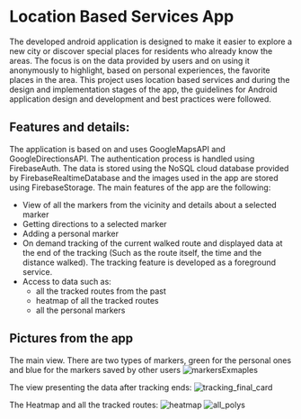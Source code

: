 # Location Based Services App
The developed android application is designed to make it easier to explore a new city or discover special places for residents who already know the areas. The focus is on the data provided by users and on using it anonymously to highlight, based on personal experiences, the favorite places in the area.
This project uses location based services and during the design and implementation stages of the app, the guidelines for Android application design and development and best practices were followed.

## Features and details:
The application is based on and uses GoogleMapsAPI and GoogleDirectionsAPI. The authentication process is handled using FirebaseAuth. The data is stored using the NoSQL cloud database provided by FirebaseRealtimeDatabase and the images used in the app are stored using FirebaseStorage.
The main features of the app are the following:
  - View of all the markers from the vicinity and details about a selected marker
  - Getting directions to a selected marker
  - Adding a personal marker
  - On demand tracking of the current walked route and displayed data at the end of the tracking (Such as the route itself, the time and the distance walked). The tracking feature is developed as a foreground service.
  - Access to data such as:
    - all the tracked routes from the past
    - heatmap of all the tracked routes
    - all the personal markers
    
 ## Pictures from the app

The main view. There are two types of markers, green for the personal ones and blue for the markers saved by other users
![markersExmaples](https://user-images.githubusercontent.com/75424534/186367814-0b867889-9728-43be-8e60-43242625bde6.png)

The view presenting the data after tracking ends:
![tracking_final_card](https://user-images.githubusercontent.com/75424534/186368474-ffc18f0f-6050-43d0-81c7-2979dd96608d.png)

The Heatmap and all the tracked routes:
![heatmap](https://user-images.githubusercontent.com/75424534/186368653-533deb7d-0cb4-4c16-827c-b001a6408fe5.png)
![all_polys](https://user-images.githubusercontent.com/75424534/186368913-81c44db7-8008-400c-8ed1-58200cc4df94.png)

 
